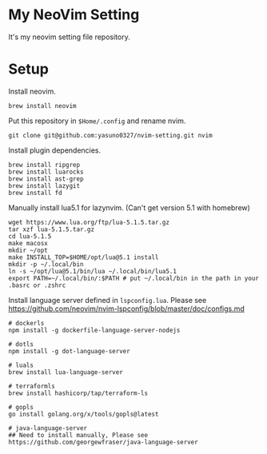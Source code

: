 # My NeoVim Setting
It's my neovim setting file repository.

# Setup
Install neovim.

```
brew install neovim
```

Put this repository in `$Home/.config` and rename nvim.

```
git clone git@github.com:yasuno0327/nvim-setting.git nvim 
```

Install plugin dependencies.
```
brew install ripgrep
brew install luarocks
brew install ast-grep
brew install lazygit
brew install fd
```

Manually install lua5.1 for lazynvim. (Can't get version 5.1 with homebrew)
```
wget https://www.lua.org/ftp/lua-5.1.5.tar.gz
tar xzf lua-5.1.5.tar.gz
cd lua-5.1.5
make macosx
mkdir ~/opt
make INSTALL_TOP=$HOME/opt/lua@5.1 install
mkdir -p ~/.local/bin
ln -s ~/opt/lua@5.1/bin/lua ~/.local/bin/lua5.1
export PATH=~/.local/bin/:$PATH # put ~/.local/bin in the path in your .basrc or .zshrc
```

Install language server defined in `lspconfig.lua`.
Please see https://github.com/neovim/nvim-lspconfig/blob/master/doc/configs.md

```
# dockerls
npm install -g dockerfile-language-server-nodejs

# dotls
npm install -g dot-language-server

# luals
brew install lua-language-server

# terraformls
brew install hashicorp/tap/terraform-ls

# gopls
go install golang.org/x/tools/gopls@latest

# java-language-server
## Need to install manually, Please see https://github.com/georgewfraser/java-language-server 
```
